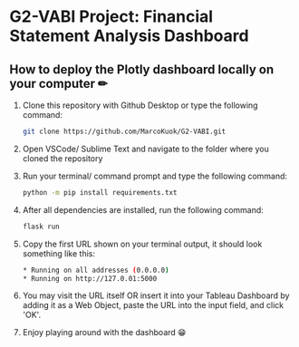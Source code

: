 # G2-VABI Project: Financial Statement Analysis Dashboard

## How to deploy the Plotly dashboard locally on your computer ✏

1. Clone this repository with Github Desktop or type the following command:
   ```bash
   git clone https://github.com/MarcoKuok/G2-VABI.git
   ```

2. Open VSCode/ Sublime Text and navigate to the folder where you cloned the repository
   
3. Run your terminal/ command prompt and type the following command:
   ```bash
   python -m pip install requirements.txt
   ```
   
4. After all dependencies are installed, run the following command:
   ```bash
   flask run
   ```
   
5. Copy the first URL shown on your terminal output, it should look something like this:
   ```bash
   * Running on all addresses (0.0.0.0)
   * Running on http://127.0.01:5000
   ```

6. You may visit the URL itself OR insert it into your Tableau Dashboard by adding it as a Web Object, paste the URL into the input field, and click 'OK'.
   
7. Enjoy playing around with the dashboard 😁
